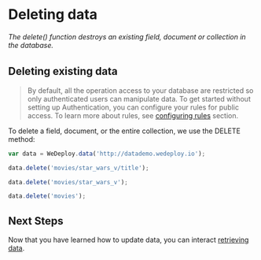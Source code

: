 # Deleting data

###### The delete() function destroys an existing field, document or collection in the database.

<!-- <article id="updating-existing-data"> -->

## Deleting existing data

> By default, all the operation access to your database are restricted so only authenticated users can manipulate data. To get started without setting up Authentication, you can configure your rules for public access. To learn more about rules, see [configuring rules](/docs/data/configuring-rules.html) section.

To delete a field, document, or the entire collection, we use the DELETE method:

```js
var data = WeDeploy.data('http://datademo.wedeploy.io');

data.delete('movies/star_wars_v/title');

data.delete('movies/star_wars_v');

data.delete('movies');

```

<!-- </article> -->


## Next Steps

Now that you have learned how to update data, you can interact [retrieving data](/docs/data/js/retrieving-data.html).
